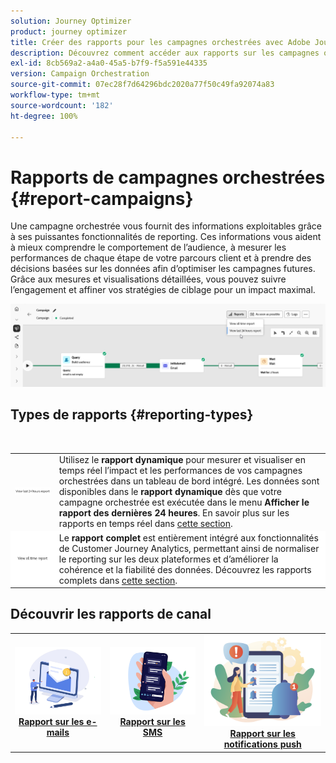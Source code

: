 ```yaml
---
solution: Journey Optimizer
product: journey optimizer
title: Créer des rapports pour les campagnes orchestrées avec Adobe Journey Optimizer
description: Découvrez comment accéder aux rapports sur les campagnes orchestrées avec Adobe Journey Optimizer
exl-id: 8cb569a2-a4a0-45a5-b7f9-f5a591e44335
version: Campaign Orchestration
source-git-commit: 07ec28f7d64296bdc2020a77f50c49fa92074a83
workflow-type: tm+mt
source-wordcount: '182'
ht-degree: 100%

---
```



# Rapports de campagnes orchestrées {#report-campaigns}

Une campagne orchestrée vous fournit des informations exploitables grâce à ses puissantes fonctionnalités de reporting. Ces informations vous aident à mieux comprendre le comportement de l’audience, à mesurer les performances de chaque étape de votre parcours client et à prendre des décisions basées sur les données afin d’optimiser les campagnes futures. Grâce aux mesures et visualisations détaillées, vous pouvez suivre l’engagement et affiner vos stratégies de ciblage pour un impact maximal.

![](assets/report-orchestrated.png)

## Types de rapports {#reporting-types}

<table style="table-layout:auto; width: 100%; border-collapse: collapse;">
  <tbody>
    <tr>
      <td><a href="../reports/live-report.md"><img alt="Rapport dynamique" src="assets/last-24hours.png"></a></td>
      <td>
        Utilisez le <b>rapport dynamique</b> pour mesurer et visualiser en temps réel l’impact et les performances de vos campagnes orchestrées dans un tableau de bord intégré. Les données sont disponibles dans le <b>rapport dynamique</b> dès que votre campagne orchestrée est exécutée dans le menu <b>Afficher le rapport des dernières 24 heures</b>. En savoir plus sur les rapports en temps réel dans <a href="../reports/live-report.md">cette section</a>.
      </td>
        </br>
    </tr>
    <tr style="background-color: #FFFFFF;">
      <td><a href="../reports/report-gs-cja.md"><img alt="Rapport complet" src="assets/all-time-report.png"></a></td>
      <td>
        Le <b>rapport complet</b> est entièrement intégré aux fonctionnalités de Customer Journey Analytics, permettant ainsi de normaliser le reporting sur les deux plateformes et d’améliorer la cohérence et la fiabilité des données. Découvrez les rapports complets dans <a href="../reports/report-gs-cja.md">cette section</a>.
      </td>
    </tr>
  </tbody>
</table>

## Découvrir les rapports de canal

<table style="table-layout:fixed"><tr style="border: 0; text-align: center;" >
<td><a href="../reports/campaign-global-report-cja-email.md"><img alt="e-mail" src="../channels/assets/do-not-localize/email.png"></a><br/><a href="../reports/campaign-global-report-cja-email.md"><strong>Rapport sur les e-mails</strong></a></td>
<td><a href="../reports/campaign-global-report-cja-sms.md"><img alt="sms" src="../channels/assets/do-not-localize/sms.png"></a><br/><a href="../reports/campaign-global-report-cja-sms.md"><strong>Rapport sur les SMS</strong></a></td>
<td><a href="../reports/campaign-global-report-cja-push.md"><img alt="notification push" src="../channels/assets/do-not-localize/push.png"></a><a href="../reports/campaign-global-report-cja-push.md"><strong>Rapport sur les notifications push</strong></a></td>
</tr></table>

